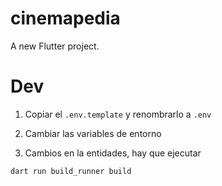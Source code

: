 # cinemapedia

A new Flutter project.

# Dev

1. Copiar el `.env.template` y renombrarlo a `.env`
2. Cambiar las variables de entorno

3. Cambios en la entidades, hay que ejecutar

```
dart run build_runner build
```
